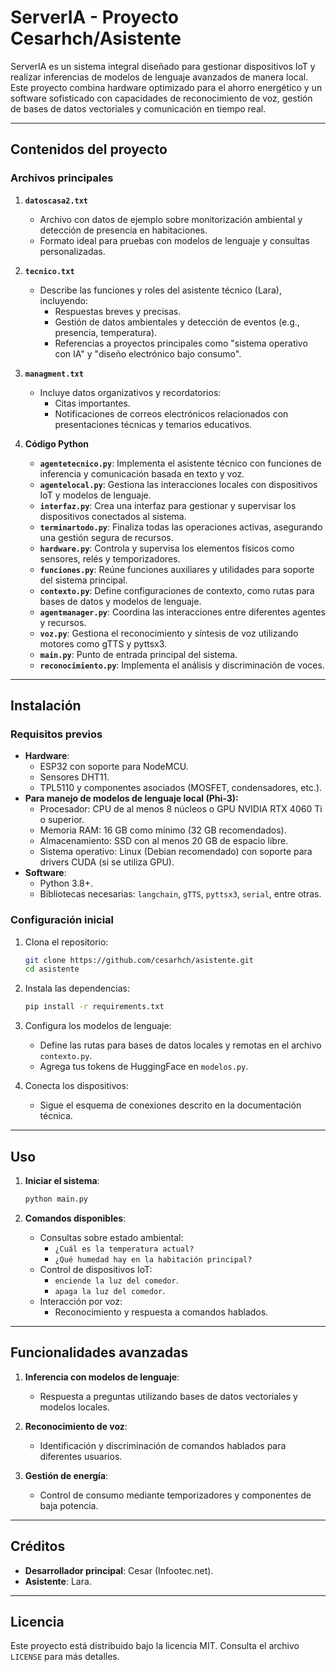 # ServerIA - Proyecto Cesarhch/Asistente

ServerIA es un sistema integral diseñado para gestionar dispositivos IoT y realizar inferencias de modelos de lenguaje avanzados de manera local. Este proyecto combina hardware optimizado para el ahorro energético y un software sofisticado con capacidades de reconocimiento de voz, gestión de bases de datos vectoriales y comunicación en tiempo real.

---

## Contenidos del proyecto

### Archivos principales


1. **`datoscasa2.txt`**
   - Archivo con datos de ejemplo sobre monitorización ambiental y detección de presencia en habitaciones.
   - Formato ideal para pruebas con modelos de lenguaje y consultas personalizadas.

2. **`tecnico.txt`**
   - Describe las funciones y roles del asistente técnico (Lara), incluyendo:
     - Respuestas breves y precisas.
     - Gestión de datos ambientales y detección de eventos (e.g., presencia, temperatura).
     - Referencias a proyectos principales como "sistema operativo con IA" y "diseño electrónico bajo consumo".

3. **`managment.txt`**
   - Incluye datos organizativos y recordatorios:
     - Citas importantes.
     - Notificaciones de correos electrónicos relacionados con presentaciones técnicas y temarios educativos.

4. **Código Python**
   - **`agentetecnico.py`**: Implementa el asistente técnico con funciones de inferencia y comunicación basada en texto y voz.
   - **`agentelocal.py`**: Gestiona las interacciones locales con dispositivos IoT y modelos de lenguaje.
   - **`interfaz.py`**: Crea una interfaz para gestionar y supervisar los dispositivos conectados al sistema.
   - **`terminartodo.py`**: Finaliza todas las operaciones activas, asegurando una gestión segura de recursos.
   - **`hardware.py`**: Controla y supervisa los elementos físicos como sensores, relés y temporizadores.
   - **`funciones.py`**: Reúne funciones auxiliares y utilidades para soporte del sistema principal.
   - **`contexto.py`**: Define configuraciones de contexto, como rutas para bases de datos y modelos de lenguaje.
   - **`agentmanager.py`**: Coordina las interacciones entre diferentes agentes y recursos.
   - **`voz.py`**: Gestiona el reconocimiento y síntesis de voz utilizando motores como gTTS y pyttsx3.
   - **`main.py`**: Punto de entrada principal del sistema.
   - **`reconocimiento.py`**: Implementa el análisis y discriminación de voces.

---

## Instalación

### Requisitos previos
- **Hardware**:
  - ESP32 con soporte para NodeMCU.
  - Sensores DHT11.
  - TPL5110 y componentes asociados (MOSFET, condensadores, etc.).
- **Para manejo de modelos de lenguaje local (Phi-3):**
  - Procesador: CPU de al menos 8 núcleos o GPU NVIDIA RTX 4060 Ti o superior.
  - Memoria RAM: 16 GB como mínimo (32 GB recomendados).
  - Almacenamiento: SSD con al menos 20 GB de espacio libre.
  - Sistema operativo: Linux (Debian recomendado) con soporte para drivers CUDA (si se utiliza GPU).
- **Software**:
  - Python 3.8+.
  - Bibliotecas necesarias: `langchain`, `gTTS`, `pyttsx3`, `serial`, entre otras.

### Configuración inicial
1. Clona el repositorio:
   ```bash
   git clone https://github.com/cesarhch/asistente.git
   cd asistente
   ```
2. Instala las dependencias:
   ```bash
   pip install -r requirements.txt
   ```
3. Configura los modelos de lenguaje:
   - Define las rutas para bases de datos locales y remotas en el archivo `contexto.py`.
   - Agrega tus tokens de HuggingFace en `modelos.py`.

4. Conecta los dispositivos:
   - Sigue el esquema de conexiones descrito en la documentación técnica.

---

## Uso

1. **Iniciar el sistema**:
   ```bash
   python main.py
   ```

2. **Comandos disponibles**:
   - Consultas sobre estado ambiental:
     - `¿Cuál es la temperatura actual?`
     - `¿Qué humedad hay en la habitación principal?`
   - Control de dispositivos IoT:
     - `enciende la luz del comedor`.
     - `apaga la luz del comedor`.
   - Interacción por voz:
     - Reconocimiento y respuesta a comandos hablados.

---

## Funcionalidades avanzadas

1. **Inferencia con modelos de lenguaje**:
   - Respuesta a preguntas utilizando bases de datos vectoriales y modelos locales.

2. **Reconocimiento de voz**:
   - Identificación y discriminación de comandos hablados para diferentes usuarios.

3. **Gestión de energía**:
   - Control de consumo mediante temporizadores y componentes de baja potencia.

---

## Créditos

- **Desarrollador principal**: Cesar (Infootec.net).
- **Asistente**: Lara.

---

## Licencia

Este proyecto está distribuido bajo la licencia MIT. Consulta el archivo `LICENSE` para más detalles.
